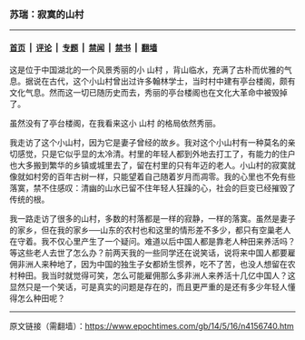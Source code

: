### 苏瑞：寂寞的山村

---

#### [首页](../../../..?n4156740) &nbsp;|&nbsp; [评论](../../../../../epoch-comment?n4156740) &nbsp;|&nbsp; [专题](../../../../../epoch-special?n4156740) &nbsp;|&nbsp; [禁闻](../../../../../epoch-news?n4156740) &nbsp;|&nbsp; [禁书](../../../../../books?n4156740) &nbsp;|&nbsp; [翻墙](https://github.com/gfw-breaker/nogfw/blob/master/README.md?n4156740)


<div class="post_content" id="artbody" itemprop="articleBody">
 <!-- article content begin -->
 <p>
  这是位于中国湖北的一个风景秀丽的小
  <ok href="https://www.epochtimes.com/gb/tag/%E5%B1%B1%E6%9D%91.html">
   山村
  </ok>
  ，背山临水，充满了古朴而优雅的气息。据说在古代，这个小山村曾出过许多翰林学士，当时村中建有亭台楼阁，颇有文化气息。然而这一切已随历史而去，秀丽的亭台楼阁也在文化大革命中被毁掉了。
 </p>
 <p>
  虽然没有了亭台楼阁，在我看来这小
  <ok href="https://www.epochtimes.com/gb/tag/%E5%B1%B1%E6%9D%91.html">
   山村
  </ok>
  的格局依然秀丽。
 </p>
 <p>
  我走访了这个小山村，因为它是妻子曾经的故乡。我对这个小山村有一种莫名的亲切感觉，只是它似乎显的太冷清。村里的年轻人都到外地去打工了，有能力的住户也大多搬到繁华的乡镇或城里去了，留在村里的只有年迈的老人。小山村的寂寞就像就如村旁的百年古树一样，只能望着自己随着岁月而凋零。我的心里也不免有些落寞，禁不住感叹：清幽的山水已留不住年轻人狂躁的心，社会的巨变已经摧毁了传统的根。
 </p>
 <p>
  我一路走访了很多的山村，多数的村落都是一样的寂静，一样的落寞。虽然是妻子的家乡，但在我的家乡──山东的农村也和这里的情形差不多少，都只有空巢老人在守着。我不仅心里产生了一个疑问。难道以后中国人都是靠老人种田来养活吗？等这些老人去世了怎么办？前两天我的一些同学还在说笑话，说将来中国人都要雇佣非洲人来种地了，因为中国的独生子女都娇生惯养，吃不了苦，也没人想留在农村种田。我当时就觉得可笑，怎么可能雇佣那么多非洲人来养活十几亿中国人？这显然只是一个笑话，可是真实的问题是存在的，而且更严重的是还有多少年轻人懂得怎么种田呢？
 </p>
 <!-- article content end -->
 <div id="below_article_ad">
 </div>
</div>


---

原文链接（需翻墙）：https://www.epochtimes.com/gb/14/5/16/n4156740.htm
